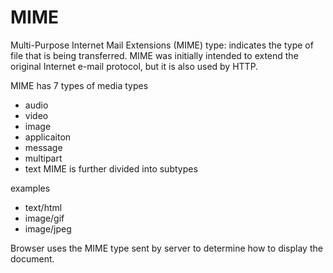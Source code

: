 # MIME
Multi-Purpose Internet Mail Extensions (MIME) type: indicates the type of file that is being transferred.
MIME was initially intended to extend the original Internet e-mail protocol, but it is also used by HTTP.

MIME has 7 types of media types
- audio
- video
- image
- applicaiton
- message
- multipart
- text
MIME is further divided into subtypes

examples
- text/html
- image/gif
- image/jpeg

Browser uses the MIME type sent by server to determine how to display the document.

